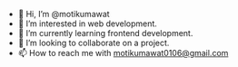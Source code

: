 - 👋 Hi, I’m @motikumawat
- 👀 I’m interested in web development.
- 🌱 I’m currently learning frontend development.
- 💞️ I’m looking to collaborate on a project.
- 📫 How to reach me with motikumawat0106@gmail.com

<!---
motikumawat/motikumawat is a ✨ special ✨ repository because its `README.md` (this file) appears on your GitHub profile.
You can click the Preview link to take a look at your changes.
--->
